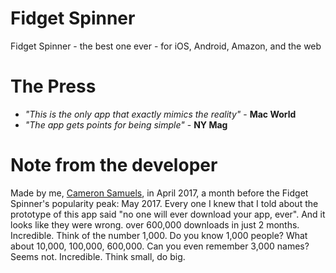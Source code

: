 # Fidget Spinner
Fidget Spinner - the best one ever - for iOS, Android, Amazon, and the web
# The Press
- *"This is the only app that exactly mimics the reality"* - **Mac World**
- *"The app gets points for being simple"* - **NY Mag**
# Note from the developer
Made by me, [Cameron Samuels](http://cameronsamuels.com), in April 2017, a month before the Fidget Spinner's popularity peak: May 2017. Every one I knew that I told about the prototype of this app said "no one will ever download your app, ever". And it looks like they were wrong. over 600,000 downloads in just 2 months. Incredible. Think of the number 1,000. Do you know 1,000 people? What about 10,000, 100,000, 600,000. Can you even remember 3,000 names? Seems not. Incredible. Think small, do big.
